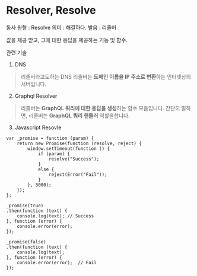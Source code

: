 # Resolver, Resolve

동사 원형 : Resolve
의미  : 해결하다.
발음 : 리졸버

값을 제공 받고, 그에 대한 응답을 제공하는 기능 및 함수.


관련 기술
1. DNS
> 리졸버라고도하는 DNS 리졸버는 **도메인 이름을 IP 주소로 변환**하는 인터넷상의 서버입니다.

2. Graphql Resolver
> 리졸버는 **GraphQL 쿼리에 대한 응답을 생성**하는 함수 모음입니다. 간단히 말하면, 리졸버는 **GraphQL 쿼리 핸들러** 역할을합니다.

3. Javascript Resovle
```
var _promise = function (param) {
	return new Promise(function (resolve, reject) {
		window.setTimeout(function () {
			if (param) {
				resolve("Success");
			}
			else {
				reject(Error("Fail"));
			}
		}, 3000);
	});
};

_promise(true) 
.then(function (text) {
	console.log(text); // Success
}, function (error) {
	console.error(error);
});

_promise(false)
.then(function (text) {
	console.log(text);
}, function (error) {
	console.error(error);  // Fail
});
```
